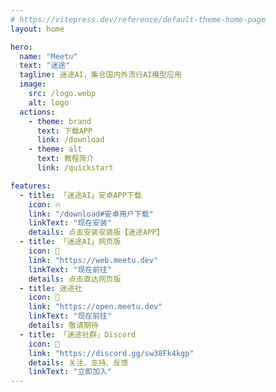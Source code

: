 ```yaml
---
# https://vitepress.dev/reference/default-theme-home-page
layout: home

hero:
  name: "Meetu"
  text: "迷途"
  tagline: 迷途AI，集合国内外流行AI模型应用
  image:
    src: /logo.webp
    alt: logo
  actions:
    - theme: brand
      text: 下载APP
      link: /download
    - theme: alt
      text: 教程简介
      link: /quickstart

features:
  - title: 「迷途AI」安卓APP下载
    icon: 🔥
    link: "/download#安卓用户下载"
    linkText: "现在安装"
    details: 点击安装安装版【迷途APP】
  - title: 「迷途AI」网页版
    icon: 🎯
    link: "https://web.meetu.dev"
    linkText: "现在前往"
    details: 点击直达网页版
  - title: 迷途社
    icon: 🚀
    link: "https://open.meetu.dev"
    linkText: "现在前往"
    details: 敬请期待
  - title: 「迷途社群」Discord
    icon: 👏
    link: "https://discord.gg/sw38Fk4kgp"
    details: 关注、支持、反馈
    linkText: "立即加入"
---
```

